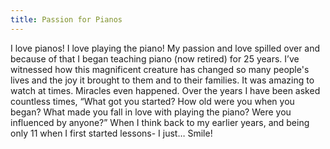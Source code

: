 ```yaml
---
title: Passion for Pianos
---
```


I love pianos! I love playing the piano! My passion and love spilled over and because of that I began teaching piano (now retired) for 25 years. I’ve witnessed how this magnificent creature has changed so many people's lives and the joy it brought to them and to their families. It was amazing to watch at times. Miracles even happened. Over the years I have been asked countless times, “What got you started? How old were you when you began? What made you fall in love with playing the piano? Were you influenced by anyone?” When I think back to my earlier years, and being only 11 when I first started lessons- I just… Smile! 